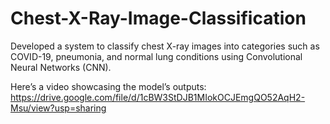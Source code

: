 # Chest-X-Ray-Image-Classification
Developed a system to classify chest X-ray images into categories such as COVID-19, pneumonia, and normal lung conditions using Convolutional Neural Networks (CNN).

Here’s a video showcasing the model’s outputs:
https://drive.google.com/file/d/1cBW3StDJB1MIokOCJEmgQO52AqH2-Msu/view?usp=sharing
